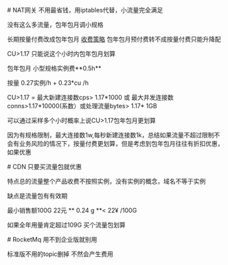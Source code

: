 \# NAT网关
不用最省钱，用iptables代替，小流量完全满足

没有这么多流量，包年包月调小规格

长期按量付费改成包年包月 [收费策略](https://help.aliyun.com/document\_detail/88658.html?spm=a2c4g.11186623.6.563.765e407e0GGmIF) 包年包月预付费转不成按量付费只能升降配

CU>1.17 只能说这个小时内包年包月划算

包年包月 小型规格实例费\*\*0.5h\*\*

按量 0.27实例/h + 0.23\*cu /h

CU>1.17 = 最大新建连接数cps> 1.17\*1000 或 最大并发连接数conns>1.17\*10000(系数）或处理流量bytes> 1.17\* 1GB

可以通过采样多个小时概率上说CU>1.17包年包月更划算

因为有规格限制，最大连接数1w,每秒新建连接数1k，总结如果流量不超过限制不会有业务风险的情况下，按量付费更划算，但是考虑到包年包月往往有折扣优惠，如果优惠

\# CDN
只要买流量包就优惠

特点总的流量整个产品收费不按照实例，没有实例的概念，域名不等于实例

缺点是流量包有有效期

最小销售额100G 22元 \*\* 0.24 g \*\*< 22¥ /100G

如果全年用量肯定超过109G 买个流量包划算

\# RocketMq
用不到企业版就别用

标准版不用的topic删掉 不然会产生费用